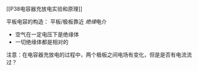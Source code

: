 [[P38电容器充放电实验和原理]]

平板电容的构造：
平板/极板靠近
*绝缘*电介
- 空气在一定电压下是绝缘体
- 一切绝缘体都是相对的

注意：在电容器充放电的过程中，两个极板之间电场有变化，但是是否有电流流过？




